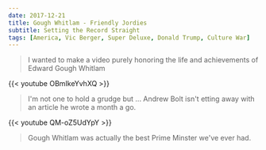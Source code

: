 ```yaml
---
date: 2017-12-21
title: Gough Whitlam - Friendly Jordies
subtitle: Setting the Record Straight
tags: [America, Vic Berger, Super Deluxe, Donald Trump, Culture War]
---
```


> I wanted to make a video purely honoring the life and achievements of Edward Gough Whitlam

{{< youtube OBmIkeYvhXQ >}}

> I'm not one to hold a grudge but ... Andrew Bolt isn't etting away with an article he wrote a month a go.

{{< youtube QM-oZ5UdYpY >}}

> Gough Whitlam was actually the best Prime Minster we've ever had.
